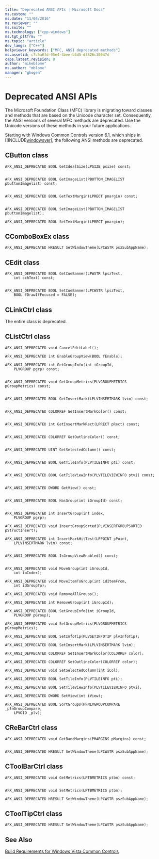 ```yaml
---
title: "Deprecated ANSI APIs | Microsoft Docs"
ms.custom: ""
ms.date: "11/04/2016"
ms.reviewer: ""
ms.suite: ""
ms.technology: ["cpp-windows"]
ms.tgt_pltfrm: ""
ms.topic: "article"
dev_langs: ["C++"]
helpviewer_keywords: ["MFC, ANSI deprecated methods"]
ms.assetid: c7c5a6fd-95e4-4bee-b3d5-d3826c30947d
caps.latest.revision: 8
author: "mikeblome"
ms.author: "mblome"
manager: "ghogen"
---
```

# Deprecated ANSI APIs
The Microsoft Foundation Class (MFC) library is migrating toward classes and methods that are based on the Unicode character set. Consequently, the ANSI versions of several MFC methods are deprecated. Use the Unicode versions of these methods in your future applications.  
  
 Starting with Windows Common Controls version 6.1, which ships in [!INCLUDE[windowsver](../build/reference/includes/windowsver_md.md)], the following ANSI methods are deprecated.  
  
## CButton class  
  
```  
AFX_ANSI_DEPRECATED BOOL GetIdealSize(LPSIZE psize) const;

 
AFX_ANSI_DEPRECATED BOOL GetImageList(PBUTTON_IMAGELIST pbuttonImagelist) const;

 
AFX_ANSI_DEPRECATED BOOL GetTextMargin(LPRECT pmargin) const;

 
AFX_ANSI_DEPRECATED BOOL SetImageList(PBUTTON_IMAGELIST pbuttonImagelist);

AFX_ANSI_DEPRECATED BOOL SetTextMargin(LPRECT pmargin);
```  
  
## CComboBoxEx class  
  
```  
AFX_ANSI_DEPRECATED HRESULT SetWindowTheme(LPCWSTR pszSubAppName);
```  
  
## CEdit class  
  
```  
AFX_ANSI_DEPRECATED BOOL GetCueBanner(LPWSTR lpszText,
    int cchText) const;

 
AFX_ANSI_DEPRECATED BOOL SetCueBanner(LPCWSTR lpszText,
    BOOL fDrawIfFocused = FALSE);
```  
  
## CLinkCtrl class  
 The entire class is deprecated.  
  
## CListCtrl class  
  
```  
AFX_ANSI_DEPRECATED void CancelEditLabel();

AFX_ANSI_DEPRECATED int EnableGroupView(BOOL fEnable);

AFX_ANSI_DEPRECATED int GetGroupInfo(int iGroupId,
    PLVGROUP pgrp) const;

 
AFX_ANSI_DEPRECATED void GetGroupMetrics(PLVGROUPMETRICS pGroupMetrics) const;

 
AFX_ANSI_DEPRECATED BOOL GetInsertMark(LPLVINSERTMARK lvim) const;

 
AFX_ANSI_DEPRECATED COLORREF GetInsertMarkColor() const;

 
AFX_ANSI_DEPRECATED int GetInsertMarkRect(LPRECT pRect) const;

 
AFX_ANSI_DEPRECATED COLORREF GetOutlineColor() const;

 
AFX_ANSI_DEPRECATED UINT GetSelectedColumn() const;

 
AFX_ANSI_DEPRECATED BOOL GetTileInfo(PLVTILEINFO pti) const;

 
AFX_ANSI_DEPRECATED BOOL GetTileViewInfo(PLVTILEVIEWINFO ptvi) const;

 
AFX_ANSI_DEPRECATED DWORD GetView() const;

 
AFX_ANSI_DEPRECATED BOOL HasGroup(int iGroupId) const;

 
AFX_ANSI_DEPRECATED int InsertGroup(int index,
    PLVGROUP pgrp);

AFX_ANSI_DEPRECATED void InsertGroupSorted(PLVINSERTGROUPSORTED pStructInsert);

AFX_ANSI_DEPRECATED int InsertMarkHitTest(LPPOINT pPoint,
    LPLVINSERTMARK lvim) const;

 
AFX_ANSI_DEPRECATED BOOL IsGroupViewEnabled() const;

 
AFX_ANSI_DEPRECATED void MoveGroup(int iGroupId,
    int toIndex);

AFX_ANSI_DEPRECATED void MoveItemToGroup(int idItemFrom,
    int idGroupTo);

AFX_ANSI_DEPRECATED void RemoveAllGroups();

AFX_ANSI_DEPRECATED int RemoveGroup(int iGroupId);

AFX_ANSI_DEPRECATED BOOL SetGroupInfo(int iGroupId,
    PLVGROUP pGroup);

AFX_ANSI_DEPRECATED void SetGroupMetrics(PLVGROUPMETRICS pGroupMetrics);

AFX_ANSI_DEPRECATED BOOL SetInfoTip(PLVSETINFOTIP plvInfoTip);

AFX_ANSI_DEPRECATED BOOL SetInsertMark(LPLVINSERTMARK lvim);

AFX_ANSI_DEPRECATED COLORREF SetInsertMarkColor(COLORREF color);

AFX_ANSI_DEPRECATED COLORREF SetOutlineColor(COLORREF color);

AFX_ANSI_DEPRECATED void SetSelectedColumn(int iCol);

AFX_ANSI_DEPRECATED BOOL SetTileInfo(PLVTILEINFO pti);

AFX_ANSI_DEPRECATED BOOL SetTileViewInfo(PLVTILEVIEWINFO ptvi);

AFX_ANSI_DEPRECATED DWORD SetView(int iView);

AFX_ANSI_DEPRECATED BOOL SortGroups(PFNLVGROUPCOMPARE _pfnGroupCompare,
    LPVOID _plv);
```  
  
## CReBarCtrl class  
  
```  
AFX_ANSI_DEPRECATED void GetBandMargins(PMARGINS pMargins) const;

 
AFX_ANSI_DEPRECATED HRESULT SetWindowTheme(LPCWSTR pszSubAppName);
```  
  
## CToolBarCtrl class  
  
```  
AFX_ANSI_DEPRECATED void GetMetrics(LPTBMETRICS ptbm) const;

 
AFX_ANSI_DEPRECATED void SetMetrics(LPTBMETRICS ptbm);

AFX_ANSI_DEPRECATED HRESULT SetWindowTheme(LPCWSTR pszSubAppName);
```  
  
## CToolTipCtrl class  
  
```  
AFX_ANSI_DEPRECATED HRESULT SetWindowTheme(LPCWSTR pszSubAppName);
```  
  
## See Also  
 [Build Requirements for Windows Vista Common Controls](../mfc/build-requirements-for-windows-vista-common-controls.md)

